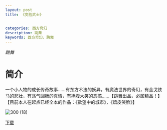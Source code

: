 ```yaml
---
layout: post
title: 《变脸武士》


categories: 西方奇幻
description: 跳舞
keywords: 西方奇幻，跳舞
---
```


*跳舞*

# 简介

一个小人物的成长传奇故事……有东方术法的妖异，有魔法世界的奇幻，有金戈铁马的悲壮，有荡气回肠的真情，有捧腹大笑的恶搞……【跳舞出品，必属精品！】【目前本人在起点已经全本的作品：《欲望中的城市》，《嬉皮笑脸》】

![300 (18)](http://tvax1.sinaimg.cn/large/008dGP0Fgy1gtyjbhj1b7j304605kq2z.jpg)

[下载](https://link.jscdn.cn/1drv/aHR0cHM6Ly8xZHJ2Lm1zL3QvcyFBaGU2R2dNWmVFb2poUWlsa3NFb2V0aXpQSnVOP2U9Y0o0WmZH.txt)
